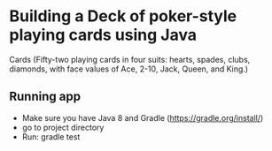 # Building a Deck of poker-style playing cards using Java

Cards (Fifty-two playing cards in four suits: hearts, spades, clubs, diamonds, with
face values of Ace, 2-10, Jack, Queen, and King.)

## Running app
* Make sure you have Java 8 and Gradle (https://gradle.org/install/)
* go to project directory 
* Run: gradle test 

